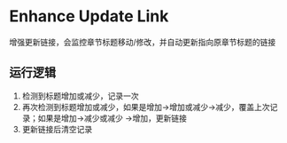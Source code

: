 # Enhance Update Link

增强更新链接，会监控章节标题移动/修改，并自动更新指向原章节标题的链接

## 运行逻辑

1. 检测到标题增加或减少，记录一次
2. 再次检测到标题增加或减少，如果是增加->增加或减少->减少，覆盖上次记录；如果是增加->减少或减少 ->增加，更新链接
3. 更新链接后清空记录